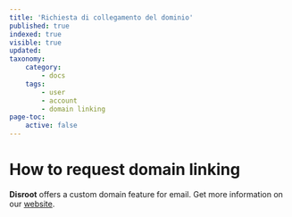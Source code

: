 ```yaml
---
title: 'Richiesta di collegamento del dominio'
published: true
indexed: true
visible: true
updated:
taxonomy:
    category:
        - docs
    tags:
        - user
        - account
        - domain linking
page-toc:
    active: false
---
```


# How to request domain linking

**Disroot** offers a custom domain feature for email. Get more information on our [website](https://disroot.org/en/perks).